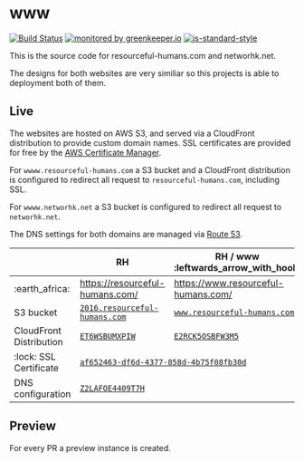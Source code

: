 # www

[![Build Status](https://travis-ci.org/ResourcefulHumans/www.svg)](https://travis-ci.org/ResourcefulHumans/www)
[![monitored by greenkeeper.io](https://img.shields.io/badge/greenkeeper.io-monitored-brightgreen.svg)](http://greenkeeper.io/) 
[![js-standard-style](https://img.shields.io/badge/code%20style-standard-brightgreen.svg)](http://standardjs.com/)

This is the source code for resourceful-humans.com and networhk.net.

The designs for both websites are very similiar so this projects is able to deployment both of them.


## Live

The websites are hosted on AWS S3, and served via a CloudFront distribution to provide custom domain names. SSL certificates are provided for free by the [AWS Certificate Manager](https://console.aws.amazon.com/acm/home?region=us-east-1).

For `wwww.resourceful-humans.com` a S3 bucket and a CloudFront distribution is configured to redirect all request to `resourceful-humans.com`, including SSL.

For `wwww.networhk.net` a S3 bucket is configured to redirect all request to `networhk.net`.

The DNS settings for both domains are managed via [Route 53](https://console.aws.amazon.com/route53/home?region=us-east-1#hosted-zones:).

<table>
<thead>
<tr>
<th></th><th>RH</th><th>RH / www :leftwards_arrow_with_hook:</th><th>netwoRHk</th><th>netwoRHk / www :leftwards_arrow_with_hook:</th>
</tr>
</thead>
<tbody>
<tr><td>:earth_africa:</td><td><a href="https://resourceful-humans.com/">https://resourceful-humans.com/</a></td><td><a href="https://www.resourceful-humans.com/">https://www.resourceful-humans.com/</a></td><td><a href="https://networhk.net/">https://networhk.net/</a></td><td><a href="http://www.networhk.net/">http://www.networhk.net/</a></td></tr>
<tr><td> S3 bucket </td><td> <a href="https://console.aws.amazon.com/s3/buckets/2016.resourceful-humans.com/?region=eu-central-1&tab=overview"><code>2016.resourceful-humans.com</code></a> </td><td> <a href="https://console.aws.amazon.com/s3/buckets/www.resourceful-humans.com/?region=eu-central-1&tab=overview"><code>www.resourceful-humans.com</code></a> </td><td> <a href="https://console.aws.amazon.com/s3/buckets/networhk.net/?region=eu-central-1&tab=overview"><code>networhk.net</code></a> </td><td> <a href="https://console.aws.amazon.com/s3/buckets/www.networhk.net/?region=eu-central-1&tab=overview"><code>www.networhk.net</code></a> </td></tr>
<tr><td> CloudFront Distribution </td><td> <a href="https://console.aws.amazon.com/cloudfront/home?region=eu-central-1#distribution-settings:ET6WSBUMXPIW"><code>ET6WSBUMXPIW</code></a> </td><td> <a href="https://console.aws.amazon.com/cloudfront/home?region=eu-central-1#distribution-settings:E2RCK5OSBFW3M5"><code>E2RCK5OSBFW3M5</code></a> </td><td> <a href="https://console.aws.amazon.com/cloudfront/home?region=eu-central-1#distribution-settings:E3TJYAKPKCTWDU"><code>E3TJYAKPKCTWDU</code></a> </td><td> - </td></tr>
<tr><td> :lock: SSL Certificate </td><td colspan="2"> <a href="https://console.aws.amazon.com/acm/home?region=us-east-1#/?id=af652463-df6d-4377-858d-4b75f08fb30d"><code>af652463-df6d-4377-858d-4b75f08fb30d</code></a> </td><td> <a href="https://console.aws.amazon.com/acm/home?region=us-east-1#/?id=9088401d-6917-482f-a45c-f8a4c976ab23"><code>9088401d-6917-482f-a45c-f8a4c976ab23</code></a> </td><td> - </td></tr>
<tr><td> DNS configuration </td><td colspan="2"> <a href="https://console.aws.amazon.com/route53/home?region=us-east-1#resource-record-sets:Z2LAFOE4409T7H"><code>Z2LAFOE4409T7H</code></a> </td><td colspan="2"> <a href="https://console.aws.amazon.com/route53/home?region=us-east-1#resource-record-sets:Z31RXI59NWRVN5"><code>Z31RXI59NWRVN5</code></a> </td></tr>
</tbody>
</table>

## Preview

For every PR a preview instance is created.
